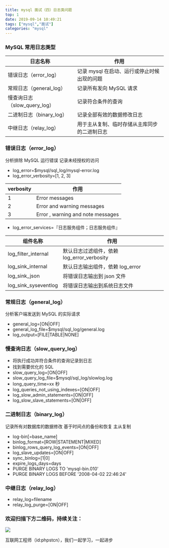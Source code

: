 ```yaml
---
title: mysql 面试（四）日志类问题
top: 1
date: 2019-09-14 10:49:21
tags: ["mysql","面试"]
categories: "mysql"
---
```


### MySQL 常用日志类型

|日志名称|作用|
|--|--|
|错误日志（error_log）|记录 mysql 在启动、运行或停止时候出现的问题|
|常规日志（general_log）|记录所有发向 MySQL 请求|
|慢查询日志（slow_query_log）|记录符合条件的查询|
|二进制日志（binary_log）|记录全部有效的数据修改日志|
|中继日志（relay_log）|用于主从复制、临时存储从主库同步的二进制日志|

### 错误日志（error_log）

分析排除 MySQL 运行错误
记录未经授权的访问

* log_error=$mysql/sql_log/mysql-error.log
* log_error_verbosity=[1, 2, 3]

|verbosity|作用|
|--|--|
|1|Error messages|
|2|Error and warning messages|
|3|Error , warning and note messages|

* log_error_services=『日志服务组件；日志服务组件』

|组件名称|作用|
|--|--|
|log_filter_internal|默认日志过滤组件，依赖 log_error_verbosity|
|log_sink_internal|默认日志输出组件，依赖 log_error|
|log_sink_json|将错误日志输出到 json 文件|
|log_sink_syseventlog|将错误日志输出到系统日志文件|

### 常规日志（general_log）

分析客户端发送到 MySQL 的实际请求

* general_log=[ON|OFF]
* general_log_file=$mysql/sql_log/general.log
* log_output=[FILE|TABLE|NONE]

### 慢查询日志（slow_query_log）

* 将执行成功并符合条件的查询记录到日志
* 找到需要优化的 SQL
* slow_query_log=[ON|OFF]
* slow_query_log_file=$mysql/sql_log/slowlog.log
* long_query_time=xx 秒
* log_queries_not_using_indexes=[ON|OFF]
* log_slow_admin_statements=[ON|OFF]
* log_slow_slave_statements=[ON|OFF]

### 二进制日志（binary_log）

记录所有对数据库的数据修改
基于时间点的备份和恢复
主从复制

* log-bin[=base_name]
* binlog_format=[ROW|STATEMENT|MIXED]
* binlog_rows_query_log_events=[ON|OFF]
* log_slave_updates=[ON|OFF]
* sync_binlog=[1|0]
* expire_logs_days=days
* PURGE BINARY LOGS TO 'mysql-bin.010'
* PURGE BINARY LOGS BEFORE '2008-04-02 22:46:24'

### 中继日志（relay_log）

* relay_log=filename
* relay_log_purge=[ON|OFF]

### 欢迎扫描下方二维码，持续关注：

![](https://ww1.sinaimg.cn/large/a616b9a4gy1g4xzv954a4j20760763yo.jpg)

互联网工程师（id:phpstcn），我们一起学习，一起进步
